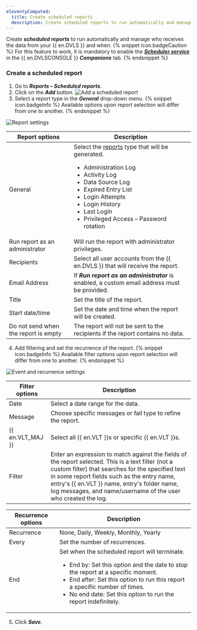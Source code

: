 ```yaml
---
eleventyComputed:
  title: Create scheduled reports
  description: Create scheduled reports to run automatically and manage who receives the data from your {{ en.DVLS }} and when.
---
```

Create ***scheduled reports*** to run automatically and manage who receives the data from your {{ en.DVLS }} and when. 
{% snippet icon.badgeCaution %} 
For this feature to work, it is mandatory to enable the [***Scheduler service***](/kb/devolutions-server/knowledge-base/scheduler-service-general-information/) in the {{ en.DVLSCONSOLE }} ***Companions*** tab. 
{% endsnippet %}
 
### Create a scheduled report 
1. Go to ***Reports – Scheduled reports***. 
1. Click on the ***Add*** button. 
![Add a scheduled report](https://webdevolutions.azureedge.net/docs/en/server/ServerOp4077.png) 
1. Select a report type in the ***General*** drop-down menu. 
{% snippet icon.badgeInfo %} 
Available options upon report selection will differ from one to another. 
{% endsnippet %}
 
![Report settings](https://webdevolutions.azureedge.net/docs/en/server/ServerOp8134.png)  

| Report options                       | Description                                                                                  |
|--------------------------------------|----------------------------------------------------------------------------------------------|
| General                              | Select the [reports](server/web-interface/reports/) type that will be generated.<ul><li>Administration Log</li><li>Activity Log</li><li>Data Source Log</li><li>Expired Entry List</li><li>Login Attempts</li><li>Login History</li><li>Last Login</li><li>Privileged Access – Password rotation</li></ul> |
| Run report as an administrator       | Will run the report with administrator privileges.                                           |
| Recipients                           | Select all user accounts from the {{ en.DVLS }} that will receive the report.                |
| Email Address                        | If ***Run report as an administrator*** is enabled, a custom email address must be provided. |
| Title                                | Set the title of the report.                                                                 |
| Start date/time                      | Set the date and time when the report will be created.                                       |
| Do not send when the report is empty | The report will not be sent to the recipients if the report contains no data.                |

4. Add filtering and set the recurrence of the report. 
{% snippet icon.badgeInfo %} 
Available filter options upon report selection will differ from one to another. 
{% endsnippet %}
 
![Event and recurrence settings](https://webdevolutions.azureedge.net/docs/en/server/ServerOp8058.png)  

| Filter options   | Description                                                             |
|------------------|-------------------------------------------------------------------------|
| Date             | Select a date range for the data.                                       |
| Message          | Choose specific messages or fail type to refine the report.             |
| {{ en.VLT_MAJ }} | Select all {{ en.VLT }}s or specific {{ en.VLT }}s.                     |
| Filter           | Enter an expression to match against the fields of the report selected. This is a text filter (not a custom filter) that searches for the specified text in some report fields such as the entry name, entry's {{ en.VLT }} name, entry's folder name, log messages, and name/username of the user who created the log. |
  

| Recurrence options | Description                          |
|--------------------|--------------------------------------|
| Recurrence         | None, Daily, Weekly, Monthly, Yearly |
| Every              | Set the number of recurrences.       |
| End                | Set when the scheduled report will terminate.<br><ul><li>End by: Set this option and the date to stop the report at a specific moment.</li><li>End after: Set this option to run this report a specific number of times.</li><li>No end date: Set this option to run the report indefinitely.</li></ul> |

5. Click ***Save***.
